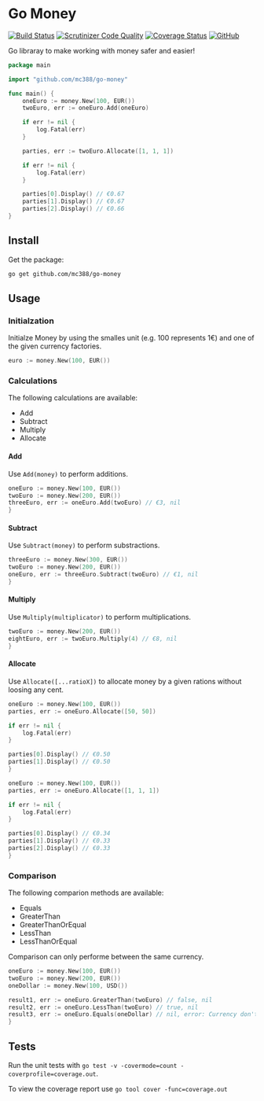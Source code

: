# Go Money

[![Build Status](https://travis-ci.org/mc388/go-money.svg?branch=master)](https://travis-ci.org/mc388/go-money)
[![Scrutinizer Code Quality](https://scrutinizer-ci.com/g/mc388/go-money/badges/quality-score.png?b=master)](https://scrutinizer-ci.com/g/mc388/go-money/?branch=master)
[![Coverage Status](https://coveralls.io/repos/github/mc388/go-money/badge.svg?branch=master)](https://coveralls.io/github/mc388/go-money?branch=master)
[![GitHub](https://img.shields.io/github/license/mashape/apistatus.svg)](https://github.com/mc388/go-money)


Go libraray to make working with money safer and easier!

```go
package main

import "github.com/mc388/go-money"

func main() {
    oneEuro := money.New(100, EUR())
    twoEuro, err := oneEuro.Add(oneEuro)

    if err != nil {
        log.Fatal(err)
    }

    parties, err := twoEuro.Allocate([1, 1, 1])

    if err != nil {
        log.Fatal(err)
    }

    parties[0].Display() // €0.67
    parties[1].Display() // €0.67
    parties[2].Display() // €0.66
}
```

## Install

Get the package:
```sh
go get github.com/mc388/go-money
```

## Usage

### Initialzation

Initialze Money by using the smalles unit (e.g. 100 represents 1€) and one of the given currency factories.

```go
euro := money.New(100, EUR())
```

### Calculations

The following calculations are available:
* Add
* Subtract
* Multiply
* Allocate

#### Add

Use `Add(money)` to perform additions.


```go
oneEuro := money.New(100, EUR())
twoEuro := money.New(200, EUR())
threeEuro, err := oneEuro.Add(twoEuro) // €3, nil
}
```

#### Subtract

Use `Subtract(money)` to perform substractions.


```go
threeEuro := money.New(300, EUR())
twoEuro := money.New(200, EUR())
oneEuro, err := threeEuro.Subtract(twoEuro) // €1, nil
}
```

#### Multiply

Use `Multiply(multiplicator)` to perform multiplications.


```go
twoEuro := money.New(200, EUR())
eightEuro, err := twoEuro.Multiply(4) // €8, nil
}
```

#### Allocate

Use `Allocate([...ratioX])` to allocate money by a given rations without loosing any cent.


```go
oneEuro := money.New(100, EUR())
parties, err := oneEuro.Allocate([50, 50])

if err != nil {
    log.Fatal(err)
}

parties[0].Display() // €0.50
parties[1].Display() // €0.50
}
```


```go
oneEuro := money.New(100, EUR())
parties, err := oneEuro.Allocate([1, 1, 1])

if err != nil {
    log.Fatal(err)
}

parties[0].Display() // €0.34
parties[1].Display() // €0.33
parties[2].Display() // €0.33
}
```

### Comparison

The following comparion methods are available:
* Equals
* GreaterThan
* GreaterThanOrEqual
* LessThan
* LessThanOrEqual

Comparison can only performe between the same currency.

```go
oneEuro := money.New(100, EUR())
twoEuro := money.New(200, EUR())
oneDollar := money.New(100, USD())

result1, err := oneEuro.GreaterThan(twoEuro) // false, nil
result2, err := oneEuro.LessThan(twoEuro) // true, nil
result3, err := oneEuro.Equals(oneDollar) // nil, error: Currency don't match
}
```

## Tests

Run the unit tests with `go test -v -covermode=count -coverprofile=coverage.out`.

To view the coverage report use `go tool cover -func=coverage.out`